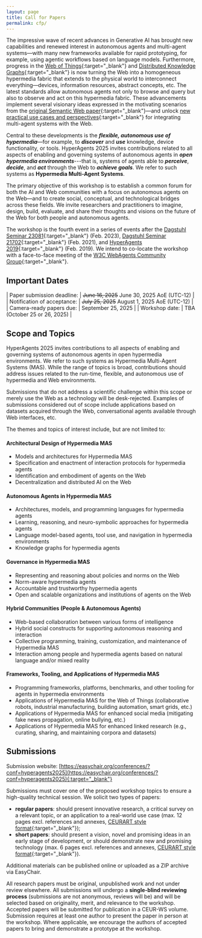```yaml
---
layout: page
title: Call for Papers
permalink: cfp/
---
```

<!-- <p style="color:red;"><strong>Papers currently under review for ECAI 2025 cannot be submitted to the workshop. If rejected from ECAI 2025, you may request to consider your paper for inclusion in the HyperAgents 2025 program. Please send your request, including the ECAI 2025 reviews, to <a href="mailto:hyperagents2025@easychair.org">hyperagents2025@easychair.org</a> by July 31, 2025.</strong></p> -->

The impressive wave of recent advances in Generative AI has brought new capabilities and renewed interest in autonomous agents and multi-agent systems—with many new frameworks available for rapid prototyping, for example, using agentic workflows based on language models. Furthermore, progress in the [Web of Things](https://www.w3.org/WoT/wg/){:target="_blank"} and [Distributed Knowledge Graphs](https://cost-dkg.eu/){:target="_blank"} is now turning the Web into a homogeneous hypermedia fabric that extends to the physical world to interconnect everything—devices, information resources, abstract concepts, etc. The latest standards allow autonomous agents not only to browse and query but also to observe and act on this hypermedia fabric. These advancements implement several visionary ideas expressed in the motivating scenarios from the [original Semantic Web paper](https://doi.org/10.1145/3591366.3591376){:target="_blank"}—and unlock [new practical use cases and perspectives](https://dl.acm.org/doi/abs/10.5555/3306127.3331893){:target="_blank"} for integrating multi-agent systems with the Web.

Central to these developments is the _**flexible, autonomous use of hypermedia**_—for example, to _**discover**_ and _**use**_ knowledge, device functionality, or tools. HyperAgents 2025 invites contributions related to all aspects of enabling and governing systems of autonomous agents in _**open hypermedia environments**_---that is, systems of agents able to _**perceive**_, _**decide**_, and _**act**_ through the Web to _**achieve goals**_. We refer to such systems as **Hypermedia Multi-Agent Systems**.

The primary objective of this workshop is to establish a common forum for both the AI and Web communities with a focus on autonomous agents on the Web—and to create social, conceptual, and technological bridges across these fields. We invite researchers and practitioners to imagine, design, build, evaluate, and share their thoughts and visions on the future of the Web for both people and autonomous agents.

The workshop is the fourth event in a series of events after the [Dagstuhl Seminar 23081](https://www.dagstuhl.de/23081){:target="_blank"} (Feb. 2023), [Dagstuhl Seminar 21702](https://www.dagstuhl.de/21072){:target="_blank"} (Feb. 2021), and [HyperAgents 2019](http://www2019.hyperagents.org){:target="_blank"} (Feb. 2019). We intend to co-locate the workshop with a face-to-face meeting of the [W3C WebAgents Community Group](https://www.w3.org/community/webagents/){:target="_blank"}.

## Important Dates

| Paper submission deadline: | ~~June 16, 2025~~ June 30, 2025 AoE (UTC-12) |
| Notification of acceptance: | ~~July 25, 2025~~ August 1, 2025 AoE (UTC-12) |
| Camera-ready papers due: | September 25, 2025 |
| Workshop date: | TBA (October 25 or 26, 2025) |

## Scope and Topics

HyperAgents 2025 invites contributions to all aspects of enabling and governing systems of autonomous agents in open hypermedia environments. We refer to such systems as Hypermedia Multi-Agent Systems (MAS). While the range of topics is broad, contributions should address issues related to the run-time, flexible, and autonomous use of hypermedia and Web environments.

Submissions that do not address a scientific challenge within this scope or merely use the Web as a technology will be desk-rejected. Examples of submissions considered out of scope include applications based on datasets acquired through the Web, conversational agents available through Web interfaces, etc.

The themes and topics of interest include, but are not limited to:

#### Architectural Design of Hypermedia MAS
* Models and architectures for Hypermedia MAS
* Specification and enactment of interaction protocols for hypermedia agents
* Identification and embodiment of agents on the Web
* Decentralization and distributed AI on the Web

#### Autonomous Agents in Hypermedia MAS
* Architectures, models, and programming languages for hypermedia agents
* Learning, reasoning, and neuro-symbolic approaches for hypermedia agents
* Language model-based agents, tool use, and navigation in hypermedia environments
* Knowledge graphs for hypermedia agents

#### Governance in Hypermedia MAS
* Representing and reasoning about policies and norms on the Web
* Norm-aware hypermedia agents
* Accountable and trustworthy hypermedia agents
* Open and scalable organizations and institutions of agents on the Web

#### Hybrid Communities (People &amp; Autonomous Agents)
* Web-based collaboration between various forms of intelligence
* Hybrid social constructs for supporting autonomous reasoning and interaction
* Collective programming, training, customization, and maintenance of Hypermedia MAS
* Interaction among people and hypermedia agents based on natural language and/or mixed reality

#### Frameworks, Tooling, and Applications of Hypermedia MAS
* Programming frameworks, platforms, benchmarks, and other tooling for agents in hypermedia environments
* Applications of Hypermedia MAS for the Web of Things (collaborative robots, industrial manufacturing, building automation, smart grids, etc.)
* Applications of Hypermedia MAS for enhanced social media (mitigating fake news propagation, online bullying, etc.)
* Applications of Hypermedia MAS for enhanced linked research (e.g., curating, sharing, and maintaining corpora and datasets)

## Submissions

Submission website: [https://easychair.org/conferences/?conf=hyperagents2025](https://easychair.org/conferences/?conf=hyperagents2025){:target="_blank"}

Submissions must cover one of the proposed workshop topics to ensure a high-quality technical session. We solicit two types of papers:
* **regular papers**: should present innovative research, a critical survey on a relevant topic, or an application to a real-world use case (max. 12 pages excl. references and annexes, [CEURART style format](https://ceur-ws.org/HOWTOSUBMIT.html#CEURART){:target="_blank"});
* **short papers**: should present a vision, novel and promising ideas in an early stage of development, or should demonstrate new and promising technology (max. 6 pages excl. references and annexes, [CEURART style format](https://ceur-ws.org/HOWTOSUBMIT.html#CEURART){:target="_blank"}).

Additional materials can be published online or uploaded as a ZIP archive via EasyChair.

All research papers must be original, unpublished work and not under review elsewhere. All submissions will undergo a **single-blind reviewing process** (submissions are not anonymous, reviews will be) and will be selected based on originality, merit, and relevance to the workshop. Accepted papers will be submitted for publication in a CEUR-WS volume. Submission requires at least one author to present the paper in person at the workshop. Where applicable, we encourage the authors of accepted papers to bring and demonstrate a prototype at the workshop.
